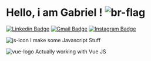 # Hello, i am Gabriel ! ![br-flag](https://user-images.githubusercontent.com/50807768/87238438-e759dd80-c3d8-11ea-82e1-075f09d5cba2.png)
[![Linkedin Badge](https://img.shields.io/badge/-LinkedIn-blue?style=flat&logo=Linkedin&logoColor=white&link=https://www.linkedin.com/in/smolskig/)](https://www.linkedin.com/in/smolskig/)
[![Gmail Badge](https://img.shields.io/badge/-Gmail-c14438?style=flat&logo=Gmail&logoColor=white&link=mailto:contatosmolski@gmail.com)](mailto:contatosmolski@gmail.com)
[![Instagram Badge](https://img.shields.io/badge/-Instagram-C13584?style=flat&labelColor=C13584&logo=instagram&logoColor=white&link=https://www.instagram.com/smolskig/)](https://www.instagram.com/smolskig/)

![js-icon](https://user-images.githubusercontent.com/50807768/87238504-7a931300-c3d9-11ea-883f-b9dd223e1e5f.png) I make some Javascript Stuff

![vue-logo](https://user-images.githubusercontent.com/50807768/87238469-22f4a780-c3d9-11ea-90d4-a8239a4198c9.png) Actually working with Vue JS







